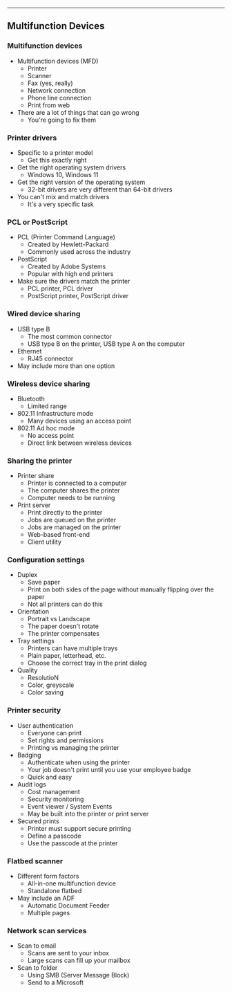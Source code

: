 
---

## Multifunction Devices

### Multifunction devices
- Multifunction devices (MFD)
	- Printer
	- Scanner
	- Fax (yes, really)
	- Network connection
	- Phone line connection
	- Print from web
- There are a lot of things that can go wrong
	- You're going to fix them

### Printer drivers
- Specific to a printer model
	- Get this exactly right
- Get the right operating system drivers
	- Windows 10, Windows 11
- Get the right version of the operating system
	- 32-bit drivers are very different than 64-bit drivers
- You can't mix and match drivers
	- It's a very specific task

### PCL or PostScript
- PCL (Printer Command Language)
	- Created by Hewlett-Packard
	- Commonly used across the industry
- PostScript
	- Created by Adobe Systems
	- Popular with high end printers
- Make sure the drivers match the printer
	- PCL printer, PCL driver
	- PostScript printer, PostScript driver

### Wired device sharing
- USB type B
	- The most common connector
	- USB type B on the printer, USB type A on the computer
- Ethernet
	- RJ45 connector
- May include more than one option

### Wireless device sharing
- Bluetooth
	- Limited range
- 802.11 Infrastructure mode
	- Many devices using an access point
- 802.11 Ad hoc mode
	- No access point
	- Direct link between wireless devices

### Sharing the printer
- Printer share
	- Printer is connected to a computer
	- The computer shares the printer
	- Computer needs to be running
- Print server
	- Print directly to the printer
	- Jobs are queued on the printer
	- Jobs are managed on the printer
	- Web-based front-end
	- Client utility

### Configuration settings
- Duplex
	- Save paper
	- Print on both sides of the page without manually flipping over the paper
	- Not all printers can do this
- Orientation
	- Portrait vs Landscape
	- The paper doesn't rotate
	- The printer compensates
- Tray settings
	- Printers can have multiple trays
	- Plain paper, letterhead, etc.
	- Choose the correct tray in the print dialog
- Quality
	- ResolutioN
	- Color, greyscale
	- Color saving

### Printer security
- User authentication
	- Everyone can print
	- Set rights and permissions
	- Printing vs managing the printer
- Badging
	- Authenticate when using the printer
	- Your job doesn't print until you use your employee badge
	- Quick and easy
- Audit logs
	- Cost management
	- Security monitoring
	- Event viewer / System Events
	- May be built into the printer or print server
- Secured prints
	- Printer must support secure printing
	- Define a passcode
	- Use the passcode at the printer

### Flatbed scanner
- Different form factors
	- All-in-one multifunction device
	- Standalone flatbed
- May include an ADF
	- Automatic Document Feeder
	- Multiple pages

### Network scan services
- Scan to email
	- Scans are sent to your inbox
	- Large scans can fill up your mailbox
- Scan to folder
	- Using SMB (Server Message Block)
	- Send to a Microsoft 